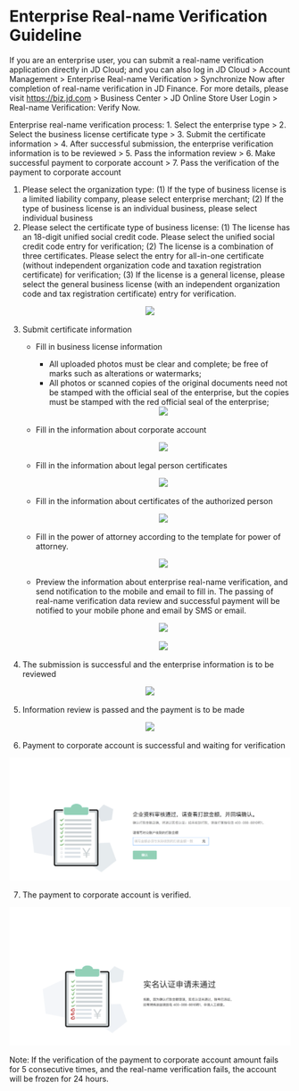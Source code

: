 # Enterprise Real-name Verification Guideline

If you are an enterprise user, you can submit a real-name verification application directly in JD Cloud; and you can also log in JD Cloud > Account Management > Enterprise Real-name Verification > Synchronize Now after completion of real-name verification in JD Finance. For more details, please visit https://biz.jd.com > Business Center > JD Online Store User Login > Real-name Verification: Verify Now.

Enterprise real-name verification process: 1. Select the enterprise type  > 2. Select the business license certificate type  > 3. Submit the certificate information > 4. After successful submission, the enterprise verification information is to be reviewed > 5. Pass the information review > 6. Make successful payment to corporate account > 7. Pass the verification of the payment to corporate account

 1. Please select the organization type:
 (1) If the type of business license is a limited liability company, please select enterprise merchant;
 (2) If the type of business license is an individual business, please select individual business
 2. Please select the certificate type of business license:
 (1) The license has an 18-digit unified social credit code. Please select the unified social credit code entry for verification;
 (2) The license is a combination of three certificates. Please select the entry for all-in-one certificate (without independent organization code and taxation registration certificate) for verification;
 (3) If the license is a general license, please select the general business license (with an independent organization code and tax registration certificate) entry for verification.
 <div align=center><img src="https://github.com/jdcloudcom/en/blob/en-signin-signup/image/User/Real%20name%20verification/Business%20account%20verification%20en/%E4%BC%81%E4%B8%9A%E5%AE%9E%E5%90%8D%E8%AE%A4%E8%AF%81%E9%80%89%E6%8B%A9%E8%AF%81%E4%BB%B6%E7%B1%BB%E5%9E%8B.png"></div>

 3. Submit certificate information

    - Fill in business license information
        - All uploaded photos must be clear and complete; be free of marks such as alterations or watermarks;
         - All photos or scanned copies of the original documents need not be stamped with the official seal of the enterprise, but the copies must be stamped with the red official seal of the enterprise;
         <div align=center><img src="https://github.com/jdcloudcom/en/blob/en-signin-signup/image/User/Real%20name%20verification/Business%20account%20verification%20en/%E8%90%A5%E4%B8%9A%E6%89%A7%E7%85%A7%E4%BF%A1%E6%81%AF.png"></div>

    - Fill in the information about corporate account
         <div align=center><img src="https://github.com/jdcloudcom/en/blob/en-signin-signup/image/User/Real%20name%20verification/Business%20account%20verification%20en/%E5%AF%B9%E5%85%AC%E8%B4%A6%E6%88%B7%E4%BF%A1%E6%81%AF.png"></div>    
    - Fill in the information about legal person certificates
         <div align=center><img src="https://github.com/jdcloudcom/en/blob/en-signin-signup/image/User/Real%20name%20verification/Business%20account%20verification%20en/%E6%B3%95%E4%BA%BA%E8%AF%81%E4%BB%B6%E4%BF%A1%E6%81%AF.png"></div>    
    
    - Fill in the information about certificates of the authorized person
        <div align=center><img src="https://github.com/jdcloudcom/en/blob/en-signin-signup/image/User/Real%20name%20verification/Business%20account%20verification%20en/%E8%A2%AB%E6%8E%88%E6%9D%83%E4%BA%BA%E4%BF%A1%E6%81%AF.png"></div>    
    
    - Fill in the power of attorney according to the template for power of attorney.
         <div align=center><img src="https://github.com/jdcloudcom/en/blob/en-signin-signup/image/User/Real%20name%20verification/Business%20account%20verification%20en/%E6%8E%88%E6%9D%83%E4%B9%A6.png"></div>
    
    - Preview the information about enterprise real-name verification, and send notification to the mobile and email to fill in. The passing of real-name verification data review and successful payment will be notified to your mobile phone and email by SMS or email.
          <div align=center><img src="https://github.com/jdcloudcom/en/blob/en-signin-signup/image/User/Real%20name%20verification/Business%20account%20verification%20en/%E7%A1%AE%E8%AE%A4%E5%A1%AB%E5%86%99%E7%9A%84%E4%BF%A1%E6%81%AF.png"></div>
         <div align=center><img src="https://github.com/jdcloudcom/en/blob/en-signin-signup/image/User/Real%20name%20verification/Business%20account%20verification%20en/%E5%AE%A1%E6%A0%B8%E7%BB%93%E6%9E%9C%E9%80%9A%E7%9F%A5.png"></div>   

 4. The submission is successful and the enterprise information is to be reviewed
 <div align=center><img src="https://github.com/jdcloudcom/cn/blob/edit/image/User/Real%20name%20verification/Business%20account%20verification/%E6%8F%90%E4%BA%A4%E6%88%90%E5%8A%9F%EF%BC%8C%E4%BC%81%E4%B8%9A%E4%BF%A1%E6%81%AF%E5%BE%85%E5%AE%A1%E6%A0%B8.png"></div>   
 
 5. Information review is passed and the payment is to be made
 <div align=center><img src=" https://github.com/jdcloudcom/cn/blob/edit/image/User/Real%20name%20verification/Business%20account%20verification/%E8%B5%84%E6%96%99%E5%AE%A1%E6%A0%B8%E9%80%9A%E8%BF%87%EF%BC%8C%E5%BE%85%E6%89%93%E6%AC%BE.png"></div>   

 6. Payment to corporate account is successful and waiting for verification
<div align=center><img src="https://github.com/jdcloudcom/cn/blob/edit/image/User/Real%20name%20verification/Business%20account%20verification/%E5%AF%B9%E5%85%AC%E6%89%93%E6%AC%BE%E6%88%90%E5%8A%9F%EF%BC%8C%E5%BE%85%E9%AA%8C%E8%AF%81.png"></div>   
 

 7. The payment to corporate account is verified.
<div align=center><img src="https://github.com/jdcloudcom/cn/blob/edit/image/User/Real%20name%20verification/Business%20account%20verification/%E5%AF%B9%E5%85%AC%E6%89%93%E6%AC%BE%E9%AA%8C%E8%AF%81%E9%80%9A%E8%BF%87%E3%80%82.png"></div>   

Note: If the verification of the payment to corporate account amount fails for 5 consecutive times, and the real-name verification fails, the account will be frozen for 24 hours.
